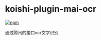 # koishi-plugin-mai-ocr

[![npm](https://img.shields.io/npm/v/koishi-plugin-mai-ocr?style=flat-square)](https://www.npmjs.com/package/koishi-plugin-mai-ocr)

通过腾讯的接口ocr文字识别
